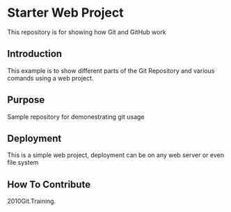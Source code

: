 # Starter Web Project

This repository is for showing how Git and GitHub work

## Introduction

This example is to show different parts of the Git Repository and various comands using a web project.

## Purpose

Sample repository for demonestrating git usage

## Deployment
This is a simple web project, deployment can be on any web server or even file system

## How To Contribute

2010Git.Training.